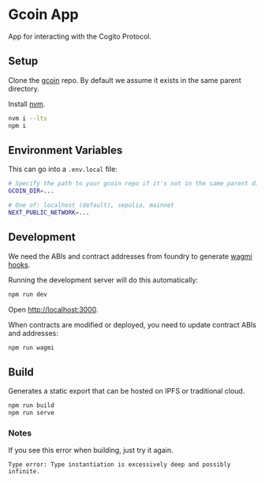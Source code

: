 # Gcoin App

App for interacting with the Cogito Protocol.

## Setup

Clone the [gcoin](https://github.com/cogitoprotocol/GCoin) repo. By default we assume it exists in the same parent directory.

Install [nvm](https://github.com/nvm-sh/nvm#installing-and-updating).

```sh
nvm i --lts
npm i
```

## Environment Variables

This can go into a `.env.local` file:

```sh
# Specify the path to your gcoin repo if it's not in the same parent directory
GCOIN_DIR=...

# One of: localhost (default), sepolia, mainnet
NEXT_PUBLIC_NETWORK=...
```

## Development

We need the ABIs and contract addresses from foundry to generate [wagmi hooks](https://wagmi.sh/cli/getting-started).

Running the development server will do this automatically:

```bash
npm run dev
```

Open [http://localhost:3000](http://localhost:3000).

When contracts are modified or deployed, you need to update contract ABIs and addresses:

```bash
npm run wagmi
```

## Build

Generates a static export that can be hosted on IPFS or traditional cloud.

```bash
npm run build
npm run serve
```

### Notes

If you see this error when building, just try it again.

```
Type error: Type instantiation is excessively deep and possibly infinite.
```
